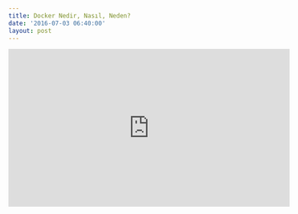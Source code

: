 ```yaml
---
title: Docker Nedir, Nasıl, Neden?
date: '2016-07-03 06:40:00'
layout: post
---
```

<iframe width="560" height="315" src="https://www.youtube.com/embed/DGVxpFeV16M" frameborder="0" allowfullscreen></iframe>

